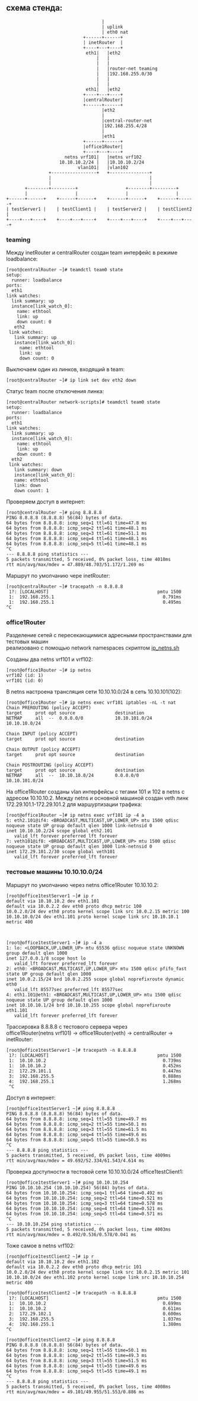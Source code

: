 ## схема стенда:

                                        |
                                        | uplink
                                        | eth0 nat
                                 +------+------+
                                 | inetRouter  |
                                 +----+---+----+
                                  eth1|   |eth2
                                      |   |
                                      |   |
                                      |   |router-net teaming
                                      |   |192.168.255.0/30
                                      |   |
                                      |   |
                                  eth1|   |eth2
                                 +----+---+----+
                                 |centralRouter|
                                 +------+------+
                                        |eth2
                                        |
                                        |central-router-net
                                        |192.168.255.4/28
                                        |
                                        |eth1
                                 +------+------+
                                 |office1Router|
                                 +----+---+----+
                          netns vrf101|   |netns vrf102
                        10.10.10.2/24 |   |10.10.10.2/24
                               vlan101|   |vlan102
                    +-----------------+   +---------------+
                    |                                     |
                    |                                     |
           +--------+---------+                  +--------+---------+
           |                  |                  |                  |
    +------+------+    +------+------+    +------+------+    +------+------+
    | testServer1 |    | testClient1 |    | testServer2 |    | testClient2 |
    +----+---+----+    +----+---+----+    +----+---+----+    +----+---+----+



### teaming

Между inetRouter и centralRouter создан team интерфейс в режиме loadbalance:

    [root@centralRouter ~]# teamdctl team0 state
    setup:
      runner: loadbalance
    ports:
      eth1
	link watches:
	  link summary: up
	  instance[link_watch_0]:
	    name: ethtool
	    link: up
	    down count: 0
       eth2
	 link watches:
	   link summary: up
	   instance[link_watch_0]:
	     name: ethtool
	     link: up
	     down count: 0

Выключаем один из линков, входящий в team:

    [root@centralRouter ~]# ip link set dev eth2 down


Статус team после отключения линка:

    [root@centralRouter network-scripts]# teamdctl team0 state
    setup:
      runner: loadbalance
    ports:
      eth1
	link watches:
	  link summary: up
	  instance[link_watch_0]:
	    name: ethtool
	    link: up
	    down count: 0
      eth2
	 link watches:
	   link summary: down
	   instance[link_watch_0]:
	   name: ethtool
	   link: down
	   down count: 1


Проверяем доступ в интернет:

    [root@centralRouter ~]# ping 8.8.8.8
    PING 8.8.8.8 (8.8.8.8) 56(84) bytes of data.
    64 bytes from 8.8.8.8: icmp_seq=1 ttl=61 time=47.8 ms
    64 bytes from 8.8.8.8: icmp_seq=2 ttl=61 time=48.1 ms
    64 bytes from 8.8.8.8: icmp_seq=3 ttl=61 time=51.1 ms
    64 bytes from 8.8.8.8: icmp_seq=4 ttl=61 time=48.1 ms
    64 bytes from 8.8.8.8: icmp_seq=5 ttl=61 time=48.1 ms
    ^C
    --- 8.8.8.8 ping statistics ---
    5 packets transmitted, 5 received, 0% packet loss, time 4010ms
    rtt min/avg/max/mdev = 47.889/48.703/51.172/1.269 ms

Маршрут по умолчанию чере inetRouter:

    [root@centralRouter ~]# tracepath -n 8.8.8.8
     1?: [LOCALHOST]                                         pmtu 1500
     1:  192.168.255.1                                         0.791ms 
     1:  192.168.255.1                                         0.495ms 
    ^C

### office1Router

Разделение сетей с пересекающимися адресными пространствами для тестовых машин  
реализовано с помощью network namespaces скриптом [ip_netns.sh](provisioning/ip_netns.sh)

Созданы два netns vrf101 и vrf102:

    [root@office1Router ~]# ip netns 
    vrf102 (id: 1)
    vrf101 (id: 0)

В netns настроена трансляция сети 10.10.10.0/24 в сеть 10.10.101(102):

    [root@office1Router ~]# ip netns exec vrf101 iptables -nL -t nat
    Chain PREROUTING (policy ACCEPT)
    target     prot opt source               destination         
    NETMAP     all  --  0.0.0.0/0            10.10.101.0/24      10.10.10.0/24

    Chain INPUT (policy ACCEPT)
    target     prot opt source               destination         

    Chain OUTPUT (policy ACCEPT)
    target     prot opt source               destination         

    Chain POSTROUTING (policy ACCEPT)
    target     prot opt source               destination         
    NETMAP     all  --  10.10.10.0/24        0.0.0.0/0           10.10.101.0/24

На office1Router созданы vlan интерфейсы с тегами 101 и 102 в netns с адресом 10.10.10.2.
Между netns и основной машиной создан veth линк 172.29.101.1-172.29.101.2 для маршуртизации трафика:

    [root@office1Router ~]# ip netns exec vrf101 ip -4 a
    5: eth2.101@if4: <BROADCAST,MULTICAST,UP,LOWER_UP> mtu 1500 qdisc noqueue state UP group default qlen 1000 link-netnsid 0
	inet 10.10.10.2/24 scope global eth2.101
	   valid_lft forever preferred_lft forever
    7: veth101@if8: <BROADCAST,MULTICAST,UP,LOWER_UP> mtu 1500 qdisc noqueue state UP group default qlen 1000 link-netnsid 0
	inet 172.29.101.2/30 scope global veth101
	   valid_lft forever preferred_lft forever 



### тестовые машины 10.10.10.0/24

Маршрут по умолчанию через netns office1Router 10.10.10.2:

    [root@office1testServer1 ~]# ip r
    default via 10.10.10.2 dev eth1.101 
    default via 10.0.2.2 dev eth0 proto dhcp metric 100 
    10.0.2.0/24 dev eth0 proto kernel scope link src 10.0.2.15 metric 100 
    10.10.10.0/24 dev eth1.101 proto kernel scope link src 10.10.10.1 metric 400 



    [root@office1testServer1 ~]# ip -4 a
    1: lo: <LOOPBACK,UP,LOWER_UP> mtu 65536 qdisc noqueue state UNKNOWN group default qlen 1000
	inet 127.0.0.1/8 scope host lo
	   valid_lft forever preferred_lft forever
    2: eth0: <BROADCAST,MULTICAST,UP,LOWER_UP> mtu 1500 qdisc pfifo_fast state UP group default qlen 1000
	inet 10.0.2.15/24 brd 10.0.2.255 scope global noprefixroute dynamic eth0
	   valid_lft 85577sec preferred_lft 85577sec
    4: eth1.101@eth1: <BROADCAST,MULTICAST,UP,LOWER_UP> mtu 1500 qdisc noqueue state UP group default qlen 1000
	inet 10.10.10.1/24 brd 10.10.10.255 scope global noprefixroute eth1.101
	   valid_lft forever preferred_lft forever


Трассировка 8.8.8.8 с тестового сервера через  
 office1Router(netns vrf101) -> office1Router(veth) -> centralRouter -> inetRouter:

    [root@office1testServer1 ~]# tracepath -n 8.8.8.8
     1?: [LOCALHOST]                                         pmtu 1500
     1:  10.10.10.2                                            0.739ms 
     1:  10.10.10.2                                            0.452ms 
     2:  172.29.101.1                                          0.447ms 
     3:  192.168.255.5                                         0.888ms 
     4:  192.168.255.1                                         1.268ms 
     ^C

Доступ в интернет:

    [root@office1testServer1 ~]# ping 8.8.8.8
    PING 8.8.8.8 (8.8.8.8) 56(84) bytes of data.
    64 bytes from 8.8.8.8: icmp_seq=1 ttl=55 time=49.7 ms
    64 bytes from 8.8.8.8: icmp_seq=2 ttl=55 time=50.1 ms
    64 bytes from 8.8.8.8: icmp_seq=3 ttl=55 time=61.5 ms
    64 bytes from 8.8.8.8: icmp_seq=4 ttl=55 time=49.6 ms
    64 bytes from 8.8.8.8: icmp_seq=5 ttl=55 time=50.5 ms
    ^C
    --- 8.8.8.8 ping statistics ---
    5 packets transmitted, 5 received, 0% packet loss, time 4009ms
    rtt min/avg/max/mdev = 49.692/52.334/61.543/4.614 ms


Проверка доступности в тестовой сети 10.10.10.0/24 office1testClient1:

    [root@office1testServer1 ~]# ping 10.10.10.254
    PING 10.10.10.254 (10.10.10.254) 56(84) bytes of data.
    64 bytes from 10.10.10.254: icmp_seq=1 ttl=64 time=0.492 ms
    64 bytes from 10.10.10.254: icmp_seq=2 ttl=64 time=0.521 ms
    64 bytes from 10.10.10.254: icmp_seq=3 ttl=64 time=0.578 ms
    64 bytes from 10.10.10.254: icmp_seq=4 ttl=64 time=0.521 ms
    64 bytes from 10.10.10.254: icmp_seq=5 ttl=64 time=0.571 ms
    ^C
    --- 10.10.10.254 ping statistics ---
    5 packets transmitted, 5 received, 0% packet loss, time 4003ms
    rtt min/avg/max/mdev = 0.492/0.536/0.578/0.041 ms

Тоже самое в netns vrf102:

    [root@office1testClient2 ~]# ip r
    default via 10.10.10.2 dev eth1.102 
    default via 10.0.2.2 dev eth0 proto dhcp metric 101 
    10.0.2.0/24 dev eth0 proto kernel scope link src 10.0.2.15 metric 101 
    10.10.10.0/24 dev eth1.102 proto kernel scope link src 10.10.10.254 metric 400 

    [root@office1testClient2 ~]# tracepath -n 8.8.8.8
     1?: [LOCALHOST]                                         pmtu 1500
     1:  10.10.10.2                                            0.699ms 
     1:  10.10.10.2                                            0.611ms 
     2:  172.29.102.1                                          0.600ms 
     3:  192.168.255.5                                         1.037ms 
     4:  192.168.255.1                                         1.380ms 
    ^C

    [root@office1testClient2 ~]# ping 8.8.8.8
    PING 8.8.8.8 (8.8.8.8) 56(84) bytes of data.
    64 bytes from 8.8.8.8: icmp_seq=1 ttl=55 time=50.1 ms
    64 bytes from 8.8.8.8: icmp_seq=2 ttl=55 time=49.3 ms
    64 bytes from 8.8.8.8: icmp_seq=3 ttl=55 time=51.5 ms
    64 bytes from 8.8.8.8: icmp_seq=4 ttl=55 time=49.6 ms
    64 bytes from 8.8.8.8: icmp_seq=5 ttl=55 time=49.1 ms
    ^C
    --- 8.8.8.8 ping statistics ---
    5 packets transmitted, 5 received, 0% packet loss, time 4008ms
    rtt min/avg/max/mdev = 49.101/49.955/51.553/0.886 ms

